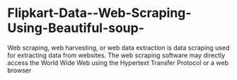 # Flipkart-Data--Web-Scraping-Using-Beautiful-soup-
Web scraping, web harvesting, or web data extraction is data scraping used for extracting data from websites. The web scraping software may directly access the World Wide Web using the Hypertext Transfer Protocol or a web browser
